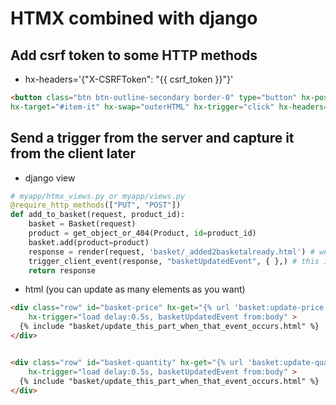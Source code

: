 # HTMX combined with django


## Add csrf token to some HTTP methods
* hx-headers='{"X-CSRFToken": "{{ csrf_token }}"}'
```html
<button class="btn btn-outline-secondary border-0" type="button" hx-post="{{ object.delete_item_url }}"
hx-target="#item-it" hx-swap="outerHTML" hx-trigger="click" hx-headers='{"X-CSRFToken": "{{ csrf_token }}"}'>Delete item</button>
```


## Send a trigger from the server and capture it from the client later
* django view
```python
# myapp/htmx_views.py or myapp/views.py
@require_http_methods(["PUT", "POST"])
def add_to_basket(request, product_id):
    basket = Basket(request)
    product = get_object_or_404(Product, id=product_id)
    basket.add(product=product)
    response = render(request, 'basket/_added2basketalready.html') # we respond with whatever http response
    trigger_client_event(response, "basketUpdatedEvent", { },) # this is the trigger event
    return response
```

* html (you can update as many elements as you want)
```html
<div class="row" id="basket-price" hx-get="{% url 'basket:update-price' %}"
    hx-trigger="load delay:0.5s, basketUpdatedEvent from:body" >
  {% include "basket/update_this_part_when_that_event_occurs.html" %}
</div>


<div class="row" id="basket-quantity" hx-get="{% url 'basket:update-quantity' %}"
    hx-trigger="load delay:0.5s, basketUpdatedEvent from:body" >
  {% include "basket/update_this_part_when_that_event_occurs.html" %}
</div>
```

